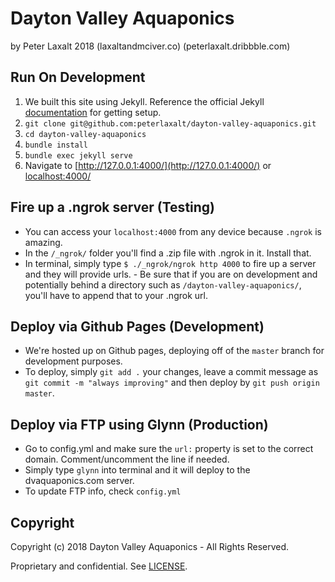 # Dayton Valley Aquaponics
by Peter Laxalt 2018 (laxaltandmciver.co) (peterlaxalt.dribbble.com)

## Run On Development
1. We built this site using Jekyll.  Reference the official Jekyll [documentation](https://jekyllrb.com/docs/installation/) for getting setup.
2. `git clone git@github.com:peterlaxalt/dayton-valley-aquaponics.git`
3. `cd dayton-valley-aquaponics`
4. `bundle install`
5. `bundle exec jekyll serve`
6. Navigate to [http://127.0.0.1:4000/](http://127.0.0.1:4000/) or [localhost:4000/](localhost:4000/)

## Fire up a .ngrok server (Testing)
- You can access your ```localhost:4000``` from any device because ```.ngrok``` is amazing.
- In the ```/_ngrok/``` folder you'll find a .zip file with .ngrok in it. Install that.
- In terminal, simply type ```$ ./_ngrok/ngrok http 4000``` to fire up a server and they will provide urls. - Be sure that if you are on development and potentially behind a directory such as ```/dayton-valley-aquaponics/```, you'll have to append that to your .ngrok url.

## Deploy via Github Pages (Development)
- We're hosted up on Github pages, deploying off of the ```master``` branch for development purposes.
- To deploy, simply ```git add .``` your changes, leave a commit message as ```git commit -m "always improving"``` and then deploy by ```git push origin master```.

## Deploy via FTP using Glynn (Production)
- Go to config.yml and make sure the ```url:``` property is set to the correct domain. Comment/uncomment the line if needed.
- Simply type ```glynn``` into terminal and it will deploy to the dvaquaponics.com server.
- To update FTP info, check ```config.yml```

## Copyright

Copyright (c) 2018 Dayton Valley Aquaponics - All Rights Reserved.

Proprietary and confidential. See [LICENSE](/LICENSE).
